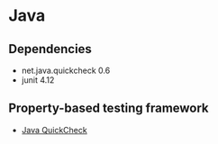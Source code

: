 # Java

## Dependencies
- net.java.quickcheck 0.6
- junit 4.12

## Property-based testing framework
- [Java QuickCheck](https://bitbucket.org/blob79/quickcheck)
